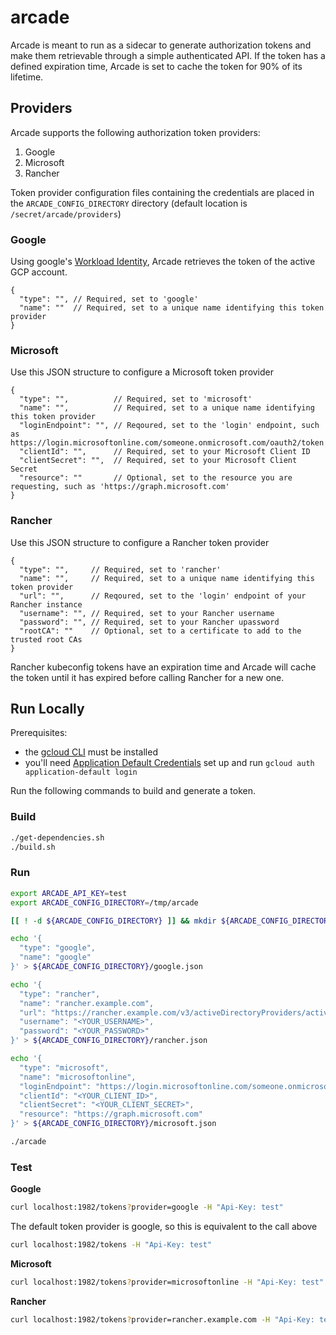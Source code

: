 # arcade

Arcade is meant to run as a sidecar to generate authorization tokens and make them retrievable through a simple authenticated API. If the token has a defined expiration time, Arcade is set to cache the token for 90% of its lifetime.

## Providers

Arcade supports the following authorization token providers:

1. Google
2. Microsoft
3. Rancher

Token provider configuration files containing the credentials are placed in the `ARCADE_CONFIG_DIRECTORY` directory (default location is `/secret/arcade/providers`)

### Google

Using google's [Workload Identity](https://cloud.google.com/kubernetes-engine/docs/how-to/workload-identity), Arcade retrieves the token of the active GCP account.

```json5
{
  "type": "", // Required, set to 'google'
  "name": ""  // Required, set to a unique name identifying this token provider
}
```

### Microsoft

Use this JSON structure to configure a Microsoft token provider

```json5
{
  "type": "",          // Required, set to 'microsoft'
  "name": "",          // Required, set to a unique name identifying this token provider
  "loginEndpoint": "", // Reqoured, set to the 'login' endpoint, such as https://login.microsoftonline.com/someone.onmicrosoft.com/oauth2/token
  "clientId": "",      // Required, set to your Microsoft Client ID
  "clientSecret": "",  // Required, set to your Microsoft Client Secret
  "resource": ""       // Optional, set to the resource you are requesting, such as 'https://graph.microsoft.com'
}
```

### Rancher

Use this JSON structure to configure a Rancher token provider

```json5
{
  "type": "",     // Required, set to 'rancher'
  "name": "",     // Required, set to a unique name identifying this token provider
  "url": "",      // Reqoured, set to the 'login' endpoint of your Rancher instance
  "username": "", // Required, set to your Rancher username
  "password": "", // Required, set to your Rancher upassword
  "rootCA": ""    // Optional, set to a certificate to add to the trusted root CAs
}
```

Rancher kubeconfig tokens have an expiration time and Arcade will cache the token until it has expired before calling Rancher for a new one.

## Run Locally

Prerequisites:
- the [gcloud CLI](https://cloud.google.com/sdk/gcloud#download_and_install_the) must be installed
- you'll need [Application Default Credentials](https://cloud.google.com/sdk/gcloud/reference/auth/application-default/login) set up and run `gcloud auth application-default login`

Run the following commands to build and generate a token.

### Build

```bash
./get-dependencies.sh
./build.sh
```

### Run

```bash
export ARCADE_API_KEY=test
export ARCADE_CONFIG_DIRECTORY=/tmp/arcade

[[ ! -d ${ARCADE_CONFIG_DIRECTORY} ]] && mkdir ${ARCADE_CONFIG_DIRECTORY}

echo '{
  "type": "google",
  "name": "google"
}' > ${ARCADE_CONFIG_DIRECTORY}/google.json

echo '{
  "type": "rancher",
  "name": "rancher.example.com",
  "url": "https://rancher.example.com/v3/activeDirectoryProviders/activedirectory?action=login",
  "username": "<YOUR_USERNAME>",
  "password": "<YOUR_PASSWORD>"
}' > ${ARCADE_CONFIG_DIRECTORY}/rancher.json

echo '{
  "type": "microsoft",
  "name": "microsoftonline",
  "loginEndpoint": "https://login.microsoftonline.com/someone.onmicrosoft.com/oauth2/token",
  "clientId": "<YOUR_CLIENT_ID>",
  "clientSecret": "<YOUR_CLIENT_SECRET>",
  "resource": "https://graph.microsoft.com"
}' > ${ARCADE_CONFIG_DIRECTORY}/microsoft.json

./arcade
```

### Test

**Google**
```bash
curl localhost:1982/tokens?provider=google -H "Api-Key: test"
```
The default token provider is google, so this is equivalent to the call above
```bash
curl localhost:1982/tokens -H "Api-Key: test"
```
**Microsoft**
```bash
curl localhost:1982/tokens?provider=microsoftonline -H "Api-Key: test"
```
**Rancher**
```bash
curl localhost:1982/tokens?provider=rancher.example.com -H "Api-Key: test"
```
